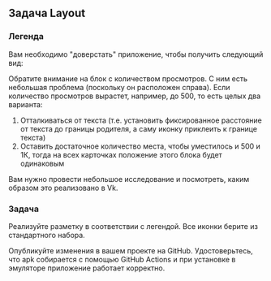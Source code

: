 ## Задача Layout
### Легенда
Вам необходимо "доверстать" приложение, чтобы получить следующий вид:
[](https://github.com/netology-code/and2-homeworks/raw/master/03_constraint_layout/pic/layout.png)

Обратите внимание на блок с количеством просмотров. С ним есть небольшая проблема (поскольку он расположен справа). Если количество просмотров вырастет, например, до 500, то есть целых два варианта:
1. Отталкиваться от текста (т.е. установить фиксированное расстояние от текста до границы родителя, а саму иконку приклеить к границе текста)
2. Оставить достаточное количество места, чтобы уместилось и 500 и 1К, тогда на всех карточках положение этого блока будет одинаковым

Вам нужно провести небольшое исследование и посмотреть, каким образом это реализовано в Vk.

### Задача
Реализуйте разметку в соответствии с легендой. Все иконки берите из стандартного набора.

Опубликуйте изменения в вашем проекте на GitHub. Удостоверьтесь, что apk собирается с помощью GitHub Actions и при установке в эмуляторе приложение работает корректно.
